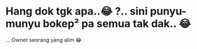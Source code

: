 # Hang dok tgk apa..😂 ?.. sini punyu-munyu bokep² pa semua tak dak.. 😂
 ... Owner seorang yang alim 😂
